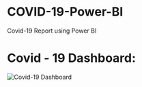 # COVID-19-Power-BI
Covid-19 Report using Power BI

# Covid - 19 Dashboard:
![Covid-19 Dashboard](https://user-images.githubusercontent.com/50243328/181598987-ffb472d1-a6d9-41d8-9e94-14f3179e658d.png)
